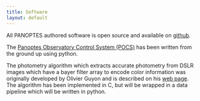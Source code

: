 ```yaml
---
title: Software
layout: default
---
```


All PANOPTES authored software is open source and available on [github](https://github.com/panoptes/).

The [Panoptes Observatory Control System (POCS)](https://github.com/panoptes/POCS) has been written from the ground up using python.  

The photometry algorithm which extracts accurate photometry from DSLR images which have a bayer filter array to encode color information was originally developed by Olivier Guyon and is described on his [web page](http://www.naoj.org/staff/guyon/09allskysurvey.web/56photometry.web/content.html).  The algorithm has been implemented in C, but will be wrapped in a data pipeline which will be written in python.
